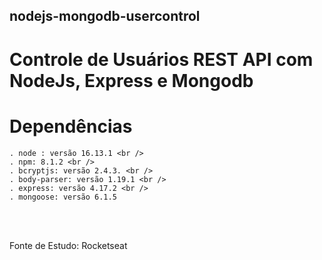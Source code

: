 ## nodejs-mongodb-usercontrol
# Controle de Usuários REST API com NodeJs, Express e Mongodb

# Dependências <br />
    . node : versão 16.13.1 <br />
    . npm: 8.1.2 <br />
    . bcryptjs: versão 2.4.3. <br />
    . body-parser: versão 1.19.1 <br />
    . express: versão 4.17.2 <br />
    . mongoose: versão 6.1.5 

<br />
<br />

Fonte de Estudo: Rocketseat
